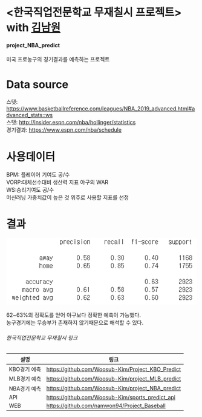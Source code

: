 # <한국직업전문학교 무재칠시 프로젝트> with <a href='https://github.com/namwon94'>김남원</a>
#### project_NBA_predict
미국 프로농구의 경기결과를 예측하는 프로젝트

# Data source
스탯: https://www.basketballreference.com/leagues/NBA_2019_advanced.html#advanced_stats::ws    
스탯: http://insider.espn.com/nba/hollinger/statistics       
경기결과: https://www.espn.com/nba/schedule         

# 사용데이터
BPM: 플레이어 기여도 공/수      
VORP:대체선수대비 생산력 지표 야구의 WAR      
WS:승리기여도 공/수      
머신러닝 가중치값이 높은 것 위주로 사용할 지표를 선정

# 결과

<img src='https://github.com/Woosub-Kim/project_NBA_predict/blob/master/NBA.PNG'/>

62~63%의 정확도를 얻어 야구보다 정확한 예측이 가능했다.     
농구경기에는 무승부가 존재하지 않기때문으로 해석할 수 있다.         

###### 한국직업전문학교 무재칠시 링크
|설명|링크|
|----|----|
|KBO경기 예측| https://github.com/Woosub-Kim/Project_KBO_Predict |            
|MLB경기 예측| https://github.com/Woosub-Kim/project_MLB_predict |                           
|NBA경기 예측| https://github.com/Woosub-Kim/project_NBA_predict |                    
|API| https://github.com/Woosub-Kim/sports_predict_api |                  
|WEB| https://github.com/namwon94/Project_Baseball |                      
